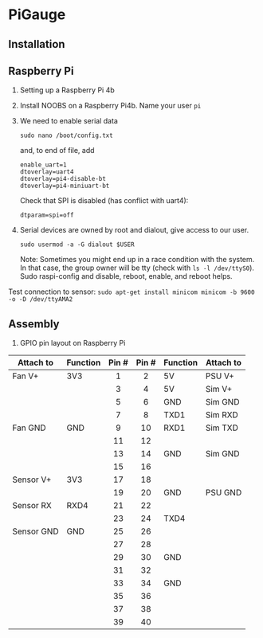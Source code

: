 # PiGauge

## Installation

## Raspberry Pi
1. Setting up a Raspberry Pi 4b
2. Install NOOBS on a Raspberry Pi4b. Name your user `pi`
3. We need to enable serial data
	```
	sudo nano /boot/config.txt
	```
	and, to end of file, add
	```
	enable_uart=1
	dtoverlay=uart4
	dtoverlay=pi4-disable-bt
	dtoverlay=pi4-miniuart-bt
	```
	Check that SPI is disabled (has conflict with uart4):
	```
	dtparam=spi=off
	```

4. Serial devices are owned by root and dialout, give access to our user.
 	```
 	sudo usermod -a -G dialout $USER
 	```
	Note: Sometimes you might end up in a race condition with the system. In that case, the group owner will be tty (check with `ls -l /dev/ttyS0`). Sudo raspi-config and disable, reboot, enable, and reboot helps.
  
Test connection to sensor:
	```
	sudo apt-get install minicom
	minicom -b 9600 -o -D /dev/ttyAMA2
	```




## Assembly
1. GPIO pin layout on Raspberry Pi

| Attach to | Function | Pin # | Pin # | Function | Attach to  |
|-----------|----------|:-----:|:-----:|----------|------------|
| Fan V+    | 3V3      |   1   |   2   | 5V       | PSU V+     |
|           |          |   3   |   4   | 5V       | Sim V+     |
|           |          |   5   |   6   | GND      | Sim GND    |
|           |          |   7   |   8   | TXD1     | Sim RXD    |
| Fan GND   | GND      |   9   |   10  | RXD1     | Sim TXD    |
|           |          |   11  |   12  |          |            |
|           |          |   13  |   14  | GND      | Sim GND    |
|           |          |   15  |   16  |          |            |
| Sensor V+ | 3V3      |   17  |   18  |          |            |
|           |          |   19  |   20  | GND      | PSU GND    |
| Sensor RX | RXD4     |   21  |   22  |          |            |
|           |          |   23  |   24  | TXD4     |            |
| Sensor GND| GND      |   25  |   26  |          |            |
|           |          |   27  |   28  |          |            |
|           |          |   29  |   30  | GND      |            |
|           |          |   31  |   32  |          |            |
|           |          |   33  |   34  | GND      |            |
|           |          |   35  |   36  |          |            |
|           |          |   37  |   38  |          |            |
|           |          |   39  |   40  |          |            |
